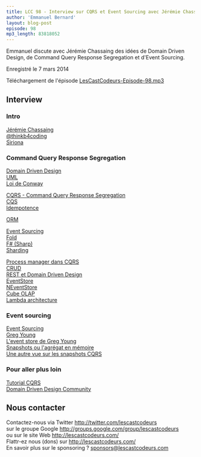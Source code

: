 ```yaml
---
title: LCC 98 - Interview sur CQRS et Event Sourcing avec Jérémie Chassaing
author: 'Emmanuel Bernard'
layout: blog-post
episode: 98
mp3_length: 83818052
---
```

Emmanuel discute avec Jérémie Chassaing des idées de Domain Driven Design, de Command Query Response Segregation et d'Event Sourcing.

Enregistré le 7 mars 2014

Téléchargement de l'épisode [LesCastCodeurs-Episode-98.mp3](http://traffic.libsyn.com/lescastcodeurs/LesCastCodeurs-Episode-98.mp3)  

## Interview

### Intro

[Jérémie Chassaing](http://thinkbeforecoding.com)  
[@thinkb4coding](https://twitter.com/thinkb4coding)  
[Siriona](http://site.availpro.com)  

### Command Query Response Segregation

[Domain Driven Design](https://en.wikipedia.org/wiki/Domain-driven_design)  
[UML](http://uml.org)  
[Loi de Conway](http://thinkbeforecoding.com/post/2013/12/17/Generalized-Conway-s-law)  

[CQRS - Command Query Response Segregation](http://cqrs.wordpress.com/about/)  
[CQS](https://en.wikipedia.org/wiki/Command-query_separation)  
[Idempotence](https://fr.wikipedia.org/wiki/Idempotence)  

[ORM](https://en.wikipedia.org/wiki/Object-relational_mapping)  

[Event Sourcing](http://codebetter.com/gregyoung/2010/02/20/why-use-event-sourcing/)  
[Fold](http://goo.gl/5JiXxL)  
[F# (Sharp)](http://goo.gl/zZwZ7a)  
[Sharding](http://goo.gl/N5Qqu7)  

[Process manager dans CQRS](http://msdn.microsoft.com/en-us/library/jj591569.aspx)  
[CRUD](http://en.wikipedia.org/wiki/Create,_read,_update_and_delete)  
[REST et Domain Driven Design](http://dddcommunity.org/library/webber_2011/)  
[EventStore](http://blog.jonathanoliver.com/cqrs-event-store/)  
[NEventStore](https://github.com/NEventStore/NEventStore/wiki)  
[Cube OLAP](https://en.wikipedia.org/wiki/OLAP_cube)  
[Lambda architecture](http://lambda-architecture.net)  

### Event sourcing

[Event Sourcing](http://codebetter.com/gregyoung/2010/02/20/why-use-event-sourcing/)  
[Greg Young](http://goodenoughsoftware.net)  
[L'event store de Greg Young](http://geteventstore.com)  
[Snapshots ou l'agrégat en mémoire](http://thinkbeforecoding.com/post/2010/02/25/Event-Sourcing-and-CQRS-Snapshots)  
[Une autre vue sur les snapshots CQRS](http://blog.jonathanoliver.com/event-sourcing-and-snapshots/)  

### Pour aller plus loin

[Tutorial CQRS](http://msdn.microsoft.com/en-us/library/jj554200.aspx)  
[Domain Driven Design Community](http://www.domaindrivendesign.org)  

## Nous contacter

Contactez-nous via Twitter <http://twitter.com/lescastcodeurs>  
sur le groupe Google <http://groups.google.com/group/lescastcodeurs>  
ou sur le site Web <http://lescastcodeurs.com/>  
Flattr-ez nous (dons) sur <http://lescastcodeurs.com/>  
En savoir plus sur le sponsoring ? [sponsors@lescastcodeurs.com](mailto:sponsors@lescastcodeurs.com)
